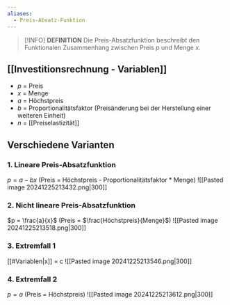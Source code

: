 ```yaml
---
aliases:
  - Preis-Absatz-Funktion
---
```

>[!INFO] **DEFINITION**
>Die Preis-Absatzfunktion beschreibt den Funktionalen Zusammenhang zwischen Preis $p$ und Menge $x$.

## [[Investitionsrechnung - Variablen]]
- $p$ = Preis
- $x$ = Menge
- $a$ = Höchstpreis
- $b$ = Proportionalitätsfaktor (Preisänderung bei der Herstellung einer weiteren Einheit)
- $n$ = [[Preiselastizität]]
## Verschiedene Varianten
### 1. Lineare Preis-Absatzfunktion
$p = a - bx$ 
(Preis = Höchstpreis - Proportionalitätsfaktor * Menge)
![[Pasted image 20241225213432.png|300]]

### 2. Nicht lineare Preis-Absatzfunktion
$p = \frac{a}{x}$ 
(Preis = $\frac{Höchstpreis}{Menge}$)
![[Pasted image 20241225213518.png|300]]

### 3. Extremfall 1
[[#Variablen|x]] = c
![[Pasted image 20241225213546.png|300]]

### 4. Extremfall 2
$p=a$
(Preis = Höchstpreis)
![[Pasted image 20241225213612.png|300]]
